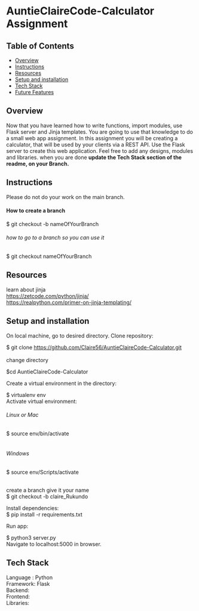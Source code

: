 # AuntieClaireCode-Calculator Assignment 

## Table of Contents
* [Overview](#Overview)
* [Instructions](#Instructions)
* [Resources](#Resources)
* [Setup and installation](#Setup-and-installation)
* [Tech Stack](#Tech-Stack)
* [Future Features](#Future-Features)

## Overview
Now that you have learned how to write functions, import modules, use Flask server and Jinja templates. You are going to use that knowledge to do a small web app assignment. In this assignment you will be creating a calculator, that will be used by your clients via a REST API. Use the Flask server to create this web application. Feel free to add any designs, modules and libraries. when you are done <b> update the Tech Stack section of the readme, on your Branch.</b>

## Instructions
Please do not do your work on the main branch.
#### How to create a branch 
$ git checkout -b nameOfYourBranch
###### how to go to a branch so you can use it 
 $ git checkout  nameOfYourBranch
 
 ## Resources
 learn about jinja <br>
 https://zetcode.com/python/jinja/ <br>
 https://realpython.com/primer-on-jinja-templating/ 

## Setup and installation
On local machine, go to desired directory. Clone  repository:

$ git clone https://github.com/Claire56/AuntieClaireCode-Calculator.git <br> <br>
change directory <br>

$cd AuntieClaireCode-Calculator <br>

Create a virtual environment in the directory:

$ virtualenv env<br>
Activate virtual environment:<br>

###### Linux or Mac <br>
$ source env/bin/activate<br><br>
###### Windows 
$ source env/Scripts/activate<br><br>

create a branch give it your name <br>
$ git checkout -b claire_Rukundo

Install dependencies:<br>
$ pip install -r requirements.txt <br>

Run app:

$ python3 server.py <br>
Navigate to localhost:5000 in browser.


## Tech Stack
Language : Python <br>
Framework: Flask <br>
Backend:  <br>
Frontend:  <br>
Libraries: 




